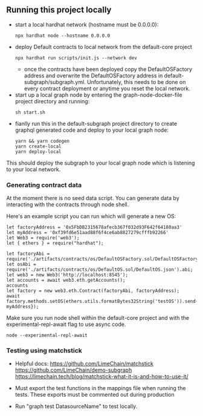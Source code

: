 ## Running this project locally

- start a local hardhat network (hostname must be 0.0.0.0):
  ```
  npx hardhat node --hostname 0.0.0.0
  ```
- deploy Default contracts to local network from the default-core project
  ```
  npx hardhat run scripts/init.js --network dev
  ```
  - once the contracts have been deployed copy the DefaultOSFactory address and overwrite the DefaultOSFactory address in default-subgraph/subgraph.yml. Unfortunately, this needs to be done on every contract deployment or anytime you reset the local network.
- start up a local graph node by entering the graph-node-docker-file project directory and running:
    ```
    sh start.sh
    ```
- fianlly run this in the default-subgraph project directory to create graphql generated code and deploy to your local graph node:
  ```
  yarn && yarn codegen
  yarn create-local
  yarn deploy-local
  ```
This should deploy the subgraph to your local graph node which is listening to your local network.

### Generating contract data 
At the moment there is no seed data script. You can generate data by interacting with the contracts through node shell. 

Here's an example script you can run which will generate a new OS:
```
let factoryAddress = '0x5FbDB2315678afecb367f032d93F642f64180aa3' 
let myAddress = '0xf39fd6e51aad88f6f4ce6ab8827279cfffb92266'
let Web3 = require('web3');
let { ethers } = require("hardhat");

let factoryAbi = require('./artifacts/contracts/os/DefaultOSFactory.sol/DefaultOSFactory.json').abi;
let osAbi = require('./artifacts/contracts/os/DefaultOS.sol/DefaultOS.json').abi;
let web3 = new Web3('http://localhost:8545');
let accounts = await web3.eth.getAccounts();
accounts
let factory = new web3.eth.Contract(factoryAbi, factoryAddress);
await factory.methods.setOS(ethers.utils.formatBytes32String('testOS')).send({from: myAddress});
```



Make sure you run node shell within the default-core project and with the experimental-repl-await flag to use async code. 
```
node --experimental-repl-await
```

### Testing using matchstick

- Helpful docs:
https://github.com/LimeChain/matchstick
https://github.com/LimeChain/demo-subgraph
https://limechain.tech/blog/matchstick-what-it-is-and-how-to-use-it/

- Must export the test functions in the mappings file when running the tests. These exports must be commented out during production

- Run "graph test DatasourceName" to test locally.
